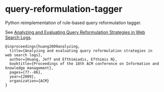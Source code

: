 # query-reformulation-tagger
Python reimplementation of rule-based query reformulation tagger.

See [Analyzing and Evaluating Query Reformulation Strategies in Web Search Logs](https://jeffhuang.com/Final_Reformulation_CIKM09.pdf).

```
@inproceedings{huang2009analyzing,
  title={Analyzing and evaluating query reformulation strategies in web search logs},
  author={Huang, Jeff and Efthimiadis, Efthimis N},
  booktitle={Proceedings of the 18th ACM conference on Information and knowledge management},
  pages={77--86},
  year={2009},
  organization={ACM}
}
```

